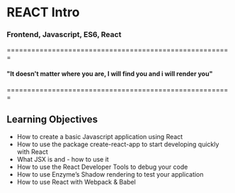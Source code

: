 # REACT Intro
### Frontend, Javascript, ES6, React


=======================================================

#### "It doesn't matter where you are, I will find you and i will render you"

=======================================================

## Learning Objectives

- How to create a basic Javascript application using React
- How to use the package create-react-app to start developing quickly with React
- What JSX is and - how to use it
- How to use the React Developer Tools to debug your code
- How to use Enzyme’s Shadow rendering to test your application
- How to use React with Webpack & Babel